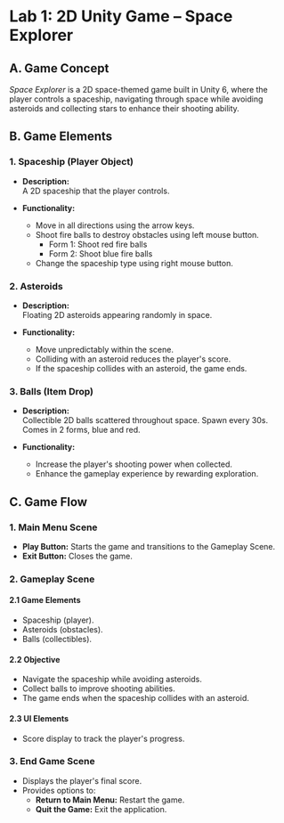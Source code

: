 # **Lab 1: 2D Unity Game – Space Explorer**  

## **A. Game Concept**  
*Space Explorer* is a 2D space-themed game built in Unity 6, where the player controls a spaceship, navigating through space while avoiding asteroids and collecting stars to enhance their shooting ability.  

## **B. Game Elements**  

### **1. Spaceship (Player Object)**  
- **Description:**  
  A 2D spaceship that the player controls.

- **Functionality:**  
  - Move in all directions using the arrow keys.  
  - Shoot fire balls to destroy obstacles using left mouse button.
      - Form 1: Shoot red fire balls
      - Form 2: Shoot blue fire balls
  - Change the spaceship type using right mouse button.  

### **2. Asteroids**  
- **Description:**  
  Floating 2D asteroids appearing randomly in space.  

- **Functionality:**  
  - Move unpredictably within the scene.  
  - Colliding with an asteroid reduces the player's score.  
  - If the spaceship collides with an asteroid, the game ends.  

### **3. Balls (Item Drop)**  
- **Description:**  
  Collectible 2D balls scattered throughout space. Spawn every 30s. Comes in 2 forms, blue and red.

- **Functionality:**  
  - Increase the player's shooting power when collected.  
  - Enhance the gameplay experience by rewarding exploration.  

## **C. Game Flow**  

### **1. Main Menu Scene**  
- **Play Button:** Starts the game and transitions to the Gameplay Scene.  
- **Exit Button:** Closes the game.  

### **2. Gameplay Scene**  

#### **2.1 Game Elements**  
- Spaceship (player).  
- Asteroids (obstacles).  
- Balls (collectibles).  

#### **2.2 Objective**  
- Navigate the spaceship while avoiding asteroids.  
- Collect balls to improve shooting abilities.  
- The game ends when the spaceship collides with an asteroid.  

#### **2.3 UI Elements**  
- Score display to track the player's progress.  

### **3. End Game Scene**  
- Displays the player's final score.  
- Provides options to:  
  - **Return to Main Menu:** Restart the game.  
  - **Quit the Game:** Exit the application.  
